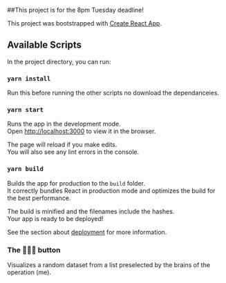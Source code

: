 ##This project is for the 8pm Tuesday deadline!


This project was bootstrapped with [Create React App](https://github.com/facebook/create-react-app).

## Available Scripts

In the project directory, you can run:

### `yarn install`

Run this before running the other scripts no download the dependanceies. 

### `yarn start`

Runs the app in the development mode.<br>
Open [http://localhost:3000](http://localhost:3000) to view it in the browser.

The page will reload if you make edits.<br>
You will also see any lint errors in the console.

### `yarn build`

Builds the app for production to the `build` folder.<br>
It correctly bundles React in production mode and optimizes the build for the best performance.

The build is minified and the filenames include the hashes.<br>
Your app is ready to be deployed!

See the section about [deployment](https://facebook.github.io/create-react-app/docs/deployment) for more information.


### The 🤩🚀🦕 button

Visualizes a random dataset from a list preselected by the brains of the operation (me).
